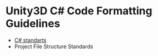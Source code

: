 # Unity3D C# Code Formatting Guidelines

- [C# standarts](https://github.com/O1dSeaman/unity3d-standarts/master/Coding.md)
- Project File Structure Standards
